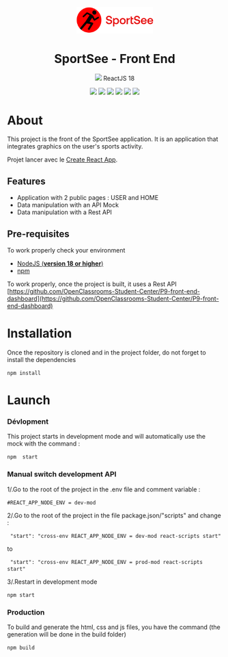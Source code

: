 <div align="center">
<img src="./src/assets/images/logo.png" width="180"/>

# SportSee - Front End

<img src="https://user-images.githubusercontent.com/25181517/183897015-94a058a6-b86e-4e42-a37f-bf92061753e5.png" width="24"/> ReactJS 18

</div>

<p align="center">
    <img src="https://img.shields.io/badge/React-v18.2.0-blue">
    <img src="https://img.shields.io/badge/React--Router-6.9.0-blue">
    <img src="https://img.shields.io/badge/node--lts-18.15.0-brightgreen">   
    <img src="https://img.shields.io/badge/npm-9.5.1-brightgreen">
    <img src="https://img.shields.io/badge/recharts-2.5.0-violet">
    <img src="https://img.shields.io/badge/axios-1.3.4-violet">
  <br>
</p>

# About

This project is the front of the SportSee application. It is an application that integrates graphics on the user's sports activity.

Projet lancer avec le [Create React App](https://github.com/facebook/create-react-app).

## Features

- Application with 2 public pages : USER and HOME
- Data manipulation with an API Mock
- Data manipulation with a Rest API

## Pre-requisites

To work properly check your environment

- [NodeJS (**version 18 or higher**)](https://nodejs.org/en/)
- [npm](https://www.npmjs.com/)

To work properly, once the project is built, it uses a Rest API
[https://github.com/OpenClassrooms-Student-Center/P9-front-end-dashboard](https://github.com/OpenClassrooms-Student-Center/P9-front-end-dashboard)

# Installation

Once the repository is cloned and in the project folder, do not forget to install the dependencies

```
npm install
```

# Launch

### Dévlopment

This project starts in development mode and will automatically use the mock with the command :

```
npm  start
```

### Manual switch development API

1/.Go to the root of the project in the .env file and comment variable :

```
#REACT_APP_NODE_ENV = dev-mod
```

2/.Go to the root of the project in the file package.json/"scripts" and change :

```
 "start": "cross-env REACT_APP_NODE_ENV = dev-mod react-scripts start"
```

to

```
 "start": "cross-env REACT_APP_NODE_ENV = prod-mod react-scripts start"
```

3/.Restart in development mode

```
npm start
```

### Production

To build and generate the html, css and js files, you have the command (the generation will be done in the build folder)

```
npm build
```
